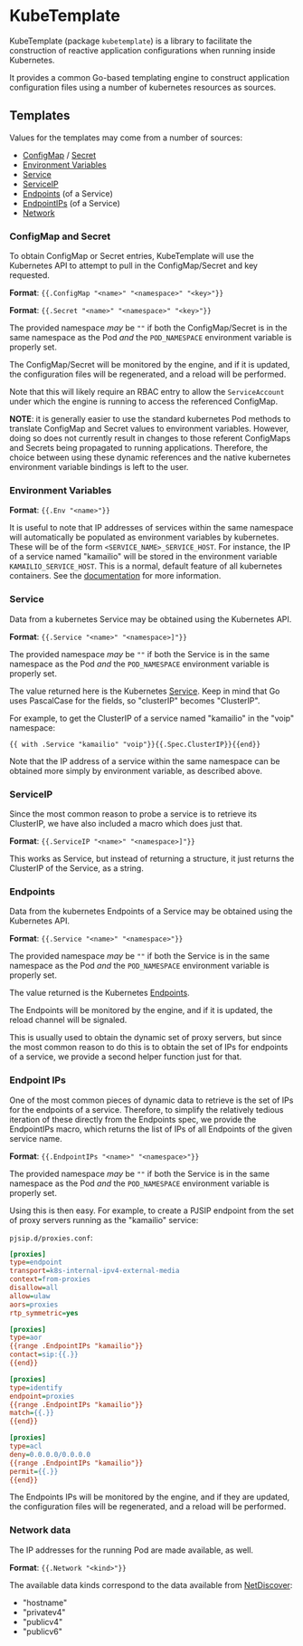 # KubeTemplate

KubeTemplate (package `kubetemplate`) is a library to facilitate the
construction of reactive application configurations when running inside
Kubernetes.

It provides a common Go-based templating engine to construct application
configuration files using a number of kubernetes resources as sources.

## Templates

Values for the templates may come from a number of sources:

  - [ConfigMap](#configmap-and-secret) / [Secret](#configmap-and-secret)
  - [Environment Variables](#environment-variables)
  - [Service](#service)
  - [ServiceIP](#serviceip)
  - [Endpoints](#endpoints) (of a Service)
  - [EndpointIPs](#endpoint-ips) (of a Service)
  - [Network](#network-data)

### ConfigMap and Secret

To obtain ConfigMap or Secret entries, KubeTemplate will use the Kubernetes API to
attempt to pull in the ConfigMap/Secret and key requested. 

**Format**:  `{{.ConfigMap "<name>" "<namespace>" "<key>"}}` 

**Format**:  `{{.Secret "<name>" "<namespace>" "<key>"}}` 

The provided namespace _may_ be `""` if both the ConfigMap/Secret is in the same
namespace as the Pod _and_ the `POD_NAMESPACE` environment variable is properly
set.

The ConfigMap/Secret will be monitored by the engine, and if it is updated, the
configuration files will be regenerated, and a reload will be performed.

Note that this will likely require an RBAC entry to allow the `ServiceAccount`
under which the engine is running to access the referenced ConfigMap.

**NOTE**: it is generally easier to use the standard kubernetes Pod methods to
translate ConfigMap and Secret values to environment variables.  However, doing
so does not currently result in changes to those referent ConfigMaps and Secrets
being propagated to running applications.  Therefore, the choice between using
these dynamic references and the native kubernetes environment variable bindings
is left to the user.


### Environment Variables

**Format**: `{{.Env "<name>"}}`

It is useful to note that IP addresses of services within the same namespace
will automatically be populated as environment variables by kubernetes.  These
will be of the form `<SERVICE_NAME>_SERVICE_HOST`.  For instance, the IP of a
service named "kamailio" will be stored in the environment variable
`KAMAILIO_SERVICE_HOST`.  This is a normal, default feature of all kubernetes
containers.  See the [documentation](https://kubernetes.io/docs/concepts/services-networking/service/) for more information.

### Service

Data from a kubernetes Service may be obtained using the Kubernetes API.

**Format**: `{{.Service "<name>" "<namespace>]"}}`

The provided namespace _may_ be `""` if both the Service is in the same
namespace as the Pod _and_ the `POD_NAMESPACE` environment variable is properly
set.

The value returned here is the Kubernetes
[Service](https://kubernetes.io/docs/reference/generated/kubernetes-api/v1.10/#service-v1-core).
Keep in mind that Go uses PascalCase for the fields, so "clusterIP" becomes
"ClusterIP".

For example, to get the ClusterIP of a service named "kamailio" in the "voip"
namespace:

`{{ with .Service "kamailio" "voip"}}{{.Spec.ClusterIP}}{{end}}`

Note that the IP address of a service within the same namespace can be obtained
more simply by environment variable, as described above.

### ServiceIP

Since the most common reason to probe a service is to retrieve its ClusterIP, we
have also included a macro which does just that.

**Format**: `{{.ServiceIP "<name>" "<namespace>]"}}`

This works as Service, but instead of returning a structure, it just returns the
ClusterIP of the Service, as a string.


### Endpoints

Data from the kubernetes Endpoints of a Service may be obtained using the
Kubernetes API.

**Format**: `{{.Service "<name>" "<namespace>"}}`

The provided namespace _may_ be `""` if both the Service is in the same
namespace as the Pod _and_ the `POD_NAMESPACE` environment variable is properly
set.

The value returned is the Kubernetes [Endpoints](https://kubernetes.io/docs/reference/generated/kubernetes-api/v1.10/#endpoints-v1-core).

The Endpoints will be monitored by the engine, and if it is updated, the
reload channel will be signaled.

This is usually used to obtain the dynamic set of proxy servers, but since the
most common reason to do this is to obtain the set of IPs for endpoints of a
service, we provide a second helper function just for that.

### Endpoint IPs

One of the most common pieces of dynamic data to retrieve is the set of IPs for
the endpoints of a service.  Therefore, to simplify the relatively tedious
iteration of these directly from the Endpoints spec, we provide the EndpointIPs
macro, which returns the list of IPs of all Endpoints of the given service
name.

**Format**: `{{.EndpointIPs "<name>" "<namespace>"}}`

The provided namespace _may_ be `""` if both the Service is in the same
namespace as the Pod _and_ the `POD_NAMESPACE` environment variable is properly
set.

Using this is then easy.  For example, to create a PJSIP endpoint from the set
of proxy servers running as the "kamailio" service:

`pjsip.d/proxies.conf`:

```ini
[proxies]
type=endpoint
transport=k8s-internal-ipv4-external-media
context=from-proxies
disallow=all
allow=ulaw
aors=proxies
rtp_symmetric=yes

[proxies]
type=aor
{{range .EndpointIPs "kamailio"}}
contact=sip:{{.}}
{{end}}

[proxies]
type=identify
endpoint=proxies
{{range .EndpointIPs "kamailio"}}
match={{.}}
{{end}}

[proxies]
type=acl
deny=0.0.0.0/0.0.0.0
{{range .EndpointIPs "kamailio"}}
permit={{.}}
{{end}}
```

The Endpoints IPs will be monitored by the engine, and if they are updated, the
configuration files will be regenerated, and a reload will be performed.


### Network data

The IP addresses for the running Pod are made available, as well.

**Format**: `{{.Network "<kind>"}}`

The available data kinds correspond to the data available from
[NetDiscover](https://github.com/CyCoreSystems/netdiscover):

  - "hostname"
  - "privatev4"
  - "publicv4"
  - "publicv6"


